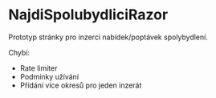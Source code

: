 # NajdiSpolubydliciRazor

Prototyp stránky pro inzerci nabídek/poptávek spolybydlení.

Chybí:
  - Rate limiter
  - Podmínky užívání
  - Přídání více okresů pro jeden inzerát
